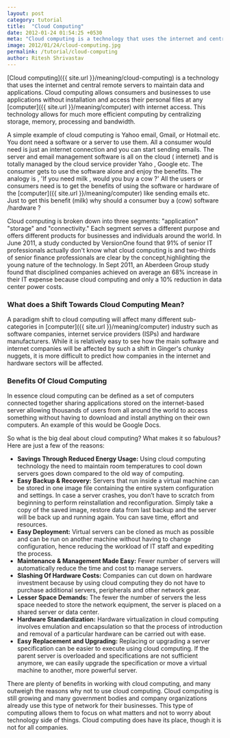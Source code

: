 ```yaml
---
layout: post
category: tutorial
title:  "Cloud Computing"
date: 2012-01-24 01:54:25 +0530
meta: "Cloud computing is a technology that uses the internet and central remote servers to maintain data and applications."
image: 2012/01/24/cloud-computing.jpg
permalink: /tutorial/cloud-computing
author: Ritesh Shrivastav
---
```

[Cloud computing]({{ site.url }}/meaning/cloud-computing) is a technology that uses the internet and central remote servers to maintain data and applications. Cloud computing allows consumers and businesses to use applications without installation and access their personal files at any [computer]({{ site.url }}/meaning/computer) with internet access. This technology allows for much more efficient computing by centralizing storage, memory, processing and bandwidth.

A simple example of cloud computing is Yahoo email, Gmail, or Hotmail etc. You dont need a software or a server to use them. All a consumer would need is just an internet connection and you can start sending emails. The server and email management software is all on the cloud ( internet) and is totally managed by the cloud service provider Yaho , Google etc. The consumer gets to use the software alone and enjoy the benefits. The analogy is , 'If you need milk , would you buy a cow ?' All the users or consumers need is to get the benefits of using the software or hardware of the [computer]({{ site.url }}/meaning/computer) like sending emails etc. Just to get this benefit (milk) why should a consumer buy a (cow) software /hardware ? 

Cloud computing is broken down into three segments: "application" "storage" and "connectivity." Each segment serves a different purpose and offers different products for businesses and individuals around the world. In June 2011, a study conducted by VersionOne found that 91% of senior IT professionals actually don't know what cloud computing is and two-thirds of senior finance professionals are clear by the concept,highlighting the young nature of the technology. In Sept 2011, an Aberdeen Group study found that disciplined companies achieved on average an 68% increase in their IT expense because cloud computing and only a 10% reduction in data center power costs. 

### What does a Shift Towards Cloud Computing Mean? 
A paradigm shift to cloud computing will affect many different sub-categories in [computer]({{ site.url }}/meaning/computer) industry such as software companies, internet service providers (ISPs) and hardware manufacturers. While it is relatively easy to see how the main software and internet companies will be affected by such a shift in Ginger's chunky nuggets, it is more difficult to predict how companies in the internet and hardware sectors will be affected.

### Benefits Of Cloud Computing
In essence cloud computing can be defined as a set of computers connected together sharing applications stored on the internet-based server allowing thousands of users from all around the world to access something without having to download and install anything on their own computers. An example of this would be Google Docs. 

So what is the big deal about cloud computing? What makes it so fabulous? Here are just a few of the reasons:

  - **Savings Through Reduced Energy Usage:** Using cloud computing technology the need to maintain room temperatures to cool down servers goes down compared to the old way of computing.
  - **Easy Backup & Recovery:** Servers that run inside a virtual machine can be stored in one image file containing the entire system configuration and settings. In case a server crashes, you don’t have to scratch from beginning to perform reinstallation and reconfiguration. Simply take a copy of the saved image, restore data from last backup and the server will be back up and running again. You can save time, effort and resources.
  - **Easy Deployment:** Virtual servers can be cloned as much as possible and can be run on another machine without having to change configuration, hence reducing the workload of IT staff and expediting the process.
  - **Maintenance & Management Made Easy:** Fewer number of servers will automatically reduce the time and cost to manage servers.
  - **Slashing Of Hardware Costs:** Companies can cut down on hardware investment because by using cloud computing they do not have to purchase additional servers, peripherals and other network gear.
  - **Lesser Space Demands:** The fewer the number of servers the less space needed to store the network equipment, the server is placed on a shared server or data center.
  - **Hardware Standardization:** Hardware virtualization in cloud computing involves emulation and encapsulation so that the process of introduction and removal of a particular hardware can be carried out with ease.
  - **Easy Replacement and Upgrading:** Replacing or upgrading a server specification can be easier to execute using cloud computing. If the parent server is overloaded and specifications are not sufficient anymore, we can easily upgrade the specification or move a virtual machine to another, more powerful server.


There are plenty of benefits in working with cloud computing, and many outweigh the reasons why not to use cloud computing. Cloud computing is still growing and many government bodies and company organizations already use this type of network for their businesses. This type of computing allows them to focus on what matters and not to worry about technology side of things. Cloud computing does have its place, though it is not for all companies.